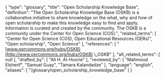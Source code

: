 {
    "type": "glossary",
    "title": "Open Scholarship Knowledge Base",
    "definition": "The Open Scholarship Knowledge Base (OSKB) is a collaborative initiative to share knowledge on the what, why and how of open scholarship to make this knowledge easy to find and apply. Information is curated and created by the community. The OSKB is a community under the Center for Open Science (COS).",
    "related_terms": [
        "Center for Open Science (COS), Open Educational Resources (OERs)",
        "Open scholarship",
        "Open Science"
    ],
    "references": [
        "[www.oercommons.org/hubs/OSKB](http://www.oercommons.org/hubs/OSKB) \\_OSKB"
    ],
    "alt_related_terms": [
        null
    ],
    "drafted_by": [
        "Ali H. Al-Hoorie"
    ],
    "reviewed_by": [
        "Mahmoud Elsherif",
        "Samuel Guay",
        "Tamara Kalandadze"
    ],
    "language": "english",
    "aliases": [
        "/glossary/open_scholarship_knowledge_base"
    ]
}